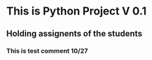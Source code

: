 # This is Python Project V 0.1

## Holding assignents of the students

### This is test comment 10/27
